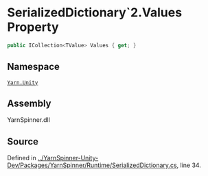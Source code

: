 <!-- This file was generated by a tool. Do not edit this file by hand. -->

# SerializedDictionary`2.Values Property


```csharp
public ICollection<TValue> Values { get; }
```



## Namespace
[`Yarn.Unity`](/api/csharp/yarn.unity/README.md)

## Assembly
YarnSpinner.dll

## Source
Defined in [../YarnSpinner-Unity-Dev/Packages/YarnSpinner/Runtime/SerializedDictionary.cs](https://github.com/YarnSpinnerTool/YarnSpinner-Unity//blob/develop/Runtime/SerializedDictionary.cs#L34), line 34.
